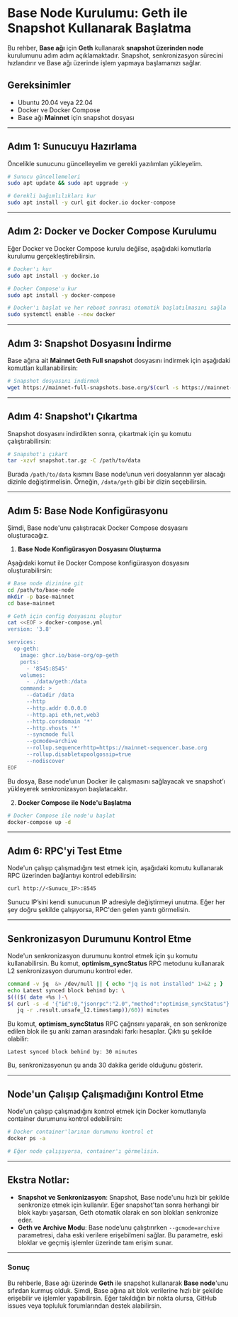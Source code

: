 # **Base Node Kurulumu: Geth ile Snapshot Kullanarak Başlatma**

Bu rehber, **Base ağı** için **Geth** kullanarak **snapshot üzerinden node** kurulumunu adım adım açıklamaktadır. Snapshot, senkronizasyon sürecini hızlandırır ve Base ağı üzerinde işlem yapmaya başlamanızı sağlar.

## **Gereksinimler**
- Ubuntu 20.04 veya 22.04
- Docker ve Docker Compose
- Base ağı **Mainnet** için snapshot dosyası

---

## **Adım 1: Sunucuyu Hazırlama**

Öncelikle sunucunu güncelleyelim ve gerekli yazılımları yükleyelim.

```bash
# Sunucu güncellemeleri
sudo apt update && sudo apt upgrade -y

# Gerekli bağımlılıkları kur
sudo apt install -y curl git docker.io docker-compose
```

---

## **Adım 2: Docker ve Docker Compose Kurulumu**

Eğer Docker ve Docker Compose kurulu değilse, aşağıdaki komutlarla kurulumu gerçekleştirebilirsin.

```bash
# Docker'ı kur
sudo apt install -y docker.io

# Docker Compose'u kur
sudo apt install -y docker-compose

# Docker'ı başlat ve her reboot sonrası otomatik başlatılmasını sağla
sudo systemctl enable --now docker
```

---

## **Adım 3: Snapshot Dosyasını İndirme**

Base ağına ait **Mainnet Geth Full snapshot** dosyasını indirmek için aşağıdaki komutları kullanabilirsin:

```bash
# Snapshot dosyasını indirmek
wget https://mainnet-full-snapshots.base.org/$(curl -s https://mainnet-full-snapshots.base.org/latest) -O snapshot.tar.gz
```

---

## **Adım 4: Snapshot'ı Çıkartma**

Snapshot dosyasını indirdikten sonra, çıkartmak için şu komutu çalıştırabilirsin:

```bash
# Snapshot'ı çıkart
tar -xzvf snapshot.tar.gz -C /path/to/data
```

Burada `/path/to/data` kısmını Base node’unun veri dosyalarının yer alacağı dizinle değiştirmelisin. Örneğin, `/data/geth` gibi bir dizin seçebilirsin.

---

## **Adım 5: Base Node Konfigürasyonu**

Şimdi, Base node'unu çalıştıracak Docker Compose dosyasını oluşturacağız.

1. **Base Node Konfigürasyon Dosyasını Oluşturma**

Aşağıdaki komut ile Docker Compose konfigürasyon dosyasını oluşturabilirsin:

```bash
# Base node dizinine git
cd /path/to/base-node
mkdir -p base-mainnet
cd base-mainnet

# Geth için config dosyasını oluştur
cat <<EOF > docker-compose.yml
version: '3.8'

services:
  op-geth:
    image: ghcr.io/base-org/op-geth
    ports:
      - '8545:8545'
    volumes:
      - ./data/geth:/data
    command: >
      --datadir /data
      --http
      --http.addr 0.0.0.0
      --http.api eth,net,web3
      --http.corsdomain '*'
      --http.vhosts '*'
      --syncmode full
      --gcmode=archive
      --rollup.sequencerhttp=https://mainnet-sequencer.base.org
      --rollup.disabletxpoolgossip=true
      --nodiscover
EOF
```

Bu dosya, Base node’unun Docker ile çalışmasını sağlayacak ve snapshot’ı yükleyerek senkronizasyon başlatacaktır.

2. **Docker Compose ile Node'u Başlatma**

```bash
# Docker Compose ile node'u başlat
docker-compose up -d
```

---

## **Adım 6: RPC'yi Test Etme**

Node'un çalışıp çalışmadığını test etmek için, aşağıdaki komutu kullanarak RPC üzerinden bağlantıyı kontrol edebilirsin:

```bash
curl http://<Sunucu_IP>:8545
```

Sunucu IP’sini kendi sunucunun IP adresiyle değiştirmeyi unutma. Eğer her şey doğru şekilde çalışıyorsa, RPC'den gelen yanıtı görmelisin.

---

## **Senkronizasyon Durumunu Kontrol Etme**

Node'un senkronizasyon durumunu kontrol etmek için şu komutu kullanabilirsin. Bu komut, **optimism_syncStatus** RPC metodunu kullanarak L2 senkronizasyon durumunu kontrol eder.

```bash
command -v jq  &> /dev/null || { echo "jq is not installed" 1>&2 ; }
echo Latest synced block behind by: \
$((($( date +%s )-\
$( curl -s -d '{"id":0,"jsonrpc":"2.0","method":"optimism_syncStatus"}' -H "Content-Type: application/json" http://localhost:7545 |
   jq -r .result.unsafe_l2.timestamp))/60)) minutes
```

Bu komut, **optimism_syncStatus** RPC çağrısını yaparak, en son senkronize edilen blok ile şu anki zaman arasındaki farkı hesaplar. Çıktı şu şekilde olabilir:

```
Latest synced block behind by: 30 minutes
```

Bu, senkronizasyonun şu anda 30 dakika geride olduğunu gösterir.

---

## **Node'un Çalışıp Çalışmadığını Kontrol Etme**

Node'un çalışıp çalışmadığını kontrol etmek için Docker komutlarıyla container durumunu kontrol edebilirsin:

```bash
# Docker container'larının durumunu kontrol et
docker ps -a

# Eğer node çalışıyorsa, container'ı görmelisin.
```

---

## **Ekstra Notlar:**

- **Snapshot ve Senkronizasyon**: Snapshot, Base node'unu hızlı bir şekilde senkronize etmek için kullanılır. Eğer snapshot'tan sonra herhangi bir blok kaybı yaşarsan, Geth otomatik olarak en son blokları senkronize eder.
- **Geth ve Archive Modu**: Base node’unu çalıştırırken `--gcmode=archive` parametresi, daha eski verilere erişebilmeni sağlar. Bu parametre, eski bloklar ve geçmiş işlemler üzerinde tam erişim sunar.

---

### **Sonuç**

Bu rehberle, Base ağı üzerinde **Geth** ile snapshot kullanarak **Base node**'unu sıfırdan kurmuş olduk. Şimdi, Base ağına ait blok verilerine hızlı bir şekilde erişebilir ve işlemler yapabilirsin. Eğer takıldığın bir nokta olursa, GitHub issues veya topluluk forumlarından destek alabilirsin.
